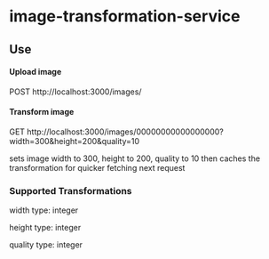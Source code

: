 # image-transformation-service

## Use

#### Upload image
POST
http://localhost:3000/images/

#### Transform image
GET
http://localhost:3000/images/00000000000000000?width=300&height=200&quality=10

sets image width to 300, height to 200, quality to 10 then caches the transformation for quicker fetching next request

### Supported Transformations

width
type: integer

height
type: integer

quality
type: integer


